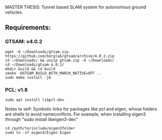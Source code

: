 MASTER THESIS: Tunnel based SLAM system for autonomous ground vehicles.

## Requirements:

### GTSAM: v4.0.2
```
wget -O ~/Downloads/gtsam.zip https://github.com/borglab/gtsam/archive/4.0.2.zip
cd ~/Downloads/ && unzip gtsam.zip -d ~/Downloads/
cd ~/Downloads/gtsam-4.0.2/
mkdir build && cd build
cmake -DGTSAM_BUILD_WITH_MARCH_NATIVE=OFF ..
sudo make install -j8
```
### PCL: v1.8
```
sudo apt install libpcl-dev
```

Notes to self:
Symbolic links for packages like pcl and eigen, whose folders are shells to avoid nameconflicts. For example, when installing eigen3 through "sudo install libeigen3-dev"
```
cd /path/to/include/eigen3folder
sudo ln -sf eigen3/Eigen Eigen
```